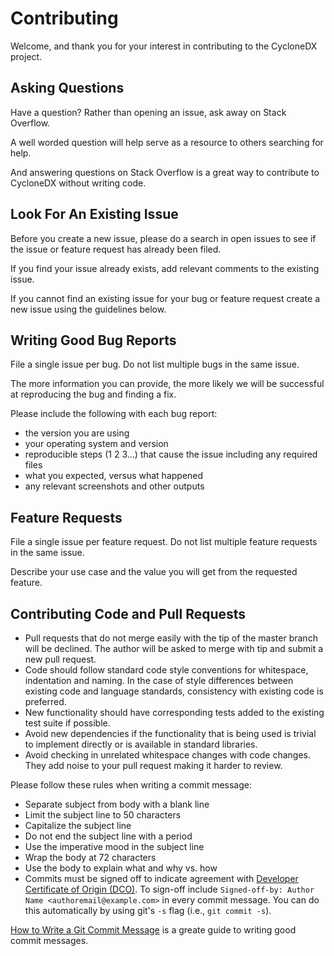 # Contributing

Welcome, and thank you for your interest in contributing to the CycloneDX project.

## Asking Questions

Have a question? Rather than opening an issue, ask away on Stack Overflow.

A well worded question will help serve as a resource to others searching for help.

And answering questions on Stack Overflow is a great way to contribute to CycloneDX without writing code.

## Look For An Existing Issue

Before you create a new issue, please do a search in open issues to see if the issue or feature request has already been filed.

If you find your issue already exists, add relevant comments to the existing issue.

If you cannot find an existing issue for your bug or feature request create a new issue using the guidelines below.

## Writing Good Bug Reports

File a single issue per bug. Do not list multiple bugs in the same issue.

The more information you can provide, the more likely we will be successful at reproducing the bug and finding a fix.

Please include the following with each bug report:
- the version you are using
- your operating system and version
- reproducible steps (1 2 3...) that cause the issue including any required files
- what you expected, versus what happened
- any relevant screenshots and other outputs

## Feature Requests

File a single issue per feature request. Do not list multiple feature requests in the same issue.

Describe your use case and the value you will get from the requested feature.

## Contributing Code and Pull Requests

- Pull requests that do not merge easily with the tip of the master branch will be declined. The author will be asked to merge with tip and submit a new pull request.
- Code should follow standard code style conventions for whitespace, indentation and naming. In the case of style differences between existing code and language standards, consistency with existing code is preferred.
- New functionality should have corresponding tests added to the existing test suite if possible.
- Avoid new dependencies if the functionality that is being used is trivial to implement directly or is available in standard libraries.
- Avoid checking in unrelated whitespace changes with code changes. They add noise to your pull request making it harder to review.

Please follow these rules when writing a commit message:
- Separate subject from body with a blank line
- Limit the subject line to 50 characters
- Capitalize the subject line
- Do not end the subject line with a period
- Use the imperative mood in the subject line
- Wrap the body at 72 characters
- Use the body to explain what and why vs. how
- Commits must be signed off to indicate agreement with [Developer Certificate of Origin (DCO)](https://developercertificate.org/).
  To sign-off include `Signed-off-by: Author Name <authoremail@example.com>` in every commit message.
  You can do this automatically by using git's `-s` flag (i.e., `git commit -s`).
  

[How to Write a Git Commit Message](https://chris.beams.io/posts/git-commit/) is a greate guide to writing good commit messages.
